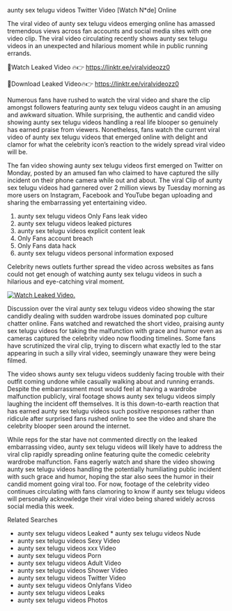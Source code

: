 ﻿aunty sex telugu videos Twitter Video [Watch N*de] Online

The viral video of ﻿aunty sex telugu videos emerging online has amassed tremendous views across fan accounts and social media sites with one video clip. The viral video circulating recently shows ﻿aunty sex telugu videos in an unexpected and hilarious moment while in public running errands. 

🔴Watch Leaked Video 🔥👉  https://linktr.ee/viralvideozz0 

🔴Download Leaked Video🔥👉  https://linktr.ee/viralvideozz0 

Numerous fans have rushed to watch the viral video and share the clip amongst followers featuring ﻿aunty sex telugu videos caught in an amusing and awkward situation. While surprising, the authentic and candid video showing ﻿aunty sex telugu videos handling a real life blooper so genuinely has earned praise from viewers. Nonetheless, fans watch the current viral video of ﻿aunty sex telugu videos that emerged online with delight and clamor for what the celebrity icon’s reaction to the widely spread viral video will be.

The fan video showing ﻿aunty sex telugu videos first emerged on Twitter on Monday, posted by an amused fan who claimed to have captured the silly incident on their phone camera while out and about. The viral Clip of ﻿aunty sex telugu videos had garnered over 2 million views by Tuesday morning as more users on Instagram, Facebook and YouTube began uploading and sharing the embarrassing yet entertaining video. 

1. ﻿aunty sex telugu videos Only Fans leak video
2. ﻿aunty sex telugu videos leaked pictures
3. ﻿aunty sex telugu videos explicit content leak
4. Only Fans account breach
5. Only Fans data hack
6. ﻿aunty sex telugu videos personal information exposed

Celebrity news outlets further spread the video across websites as fans could not get enough of watching ﻿aunty sex telugu videos in such a hilarious and eye-catching viral moment. 

[![Watch Leaked Video.](https://miro.medium.com/v2/resize:fit:828/format:webp/1*cilzJN44JGOrTw9NJCrNHA.gif "Watch Leaked Video")](https://linktr.ee/viralvideozz0)

Discussion over the viral ﻿aunty sex telugu videos video showing the star candidly dealing with sudden wardrobe issues dominated pop culture chatter online. Fans watched and rewatched the short video, praising ﻿aunty sex telugu videos for taking the malfunction with grace and humor even as cameras captured the celebrity video now flooding timelines. Some fans have scrutinized the viral clip, trying to discern what exactly led to the star appearing in such a silly viral video, seemingly unaware they were being filmed.

The video shows ﻿aunty sex telugu videos suddenly facing trouble with their outfit coming undone while casually walking about and running errands. Despite the embarrassment most would feel at having a wardrobe malfunction publicly, viral footage shows ﻿aunty sex telugu videos simply laughing the incident off themselves. It is this down-to-earth reaction that has earned ﻿aunty sex telugu videos such positive responses rather than ridicule after surprised fans rushed online to see the video and share the celebrity blooper seen around the internet.  

While reps for the star have not commented directly on the leaked embarrassing video, ﻿aunty sex telugu videos will likely have to address the viral clip rapidly spreading online featuring quite the comedic celebrity wardrobe malfunction. Fans eagerly watch and share the video showing ﻿aunty sex telugu videos handling the potentially humiliating public incident with such grace and humor, hoping the star also sees the humor in their candid moment going viral too. For now, footage of the celebrity video continues circulating with fans clamoring to know if ﻿aunty sex telugu videos will personally acknowledge their viral video being shared widely across social media this week.

Related Searches
* ﻿aunty sex telugu videos Leaked
﻿* aunty sex telugu videos Nude
* ﻿aunty sex telugu videos Sexy Video
* ﻿aunty sex telugu videos xxx Video
* ﻿aunty sex telugu videos Porn
* ﻿aunty sex telugu videos Adult Video
* ﻿aunty sex telugu videos Shower Video
* ﻿aunty sex telugu videos Twitter Video
* ﻿aunty sex telugu videos Onlyfans Video
* ﻿aunty sex telugu videos Leaks
* ﻿aunty sex telugu videos Photos